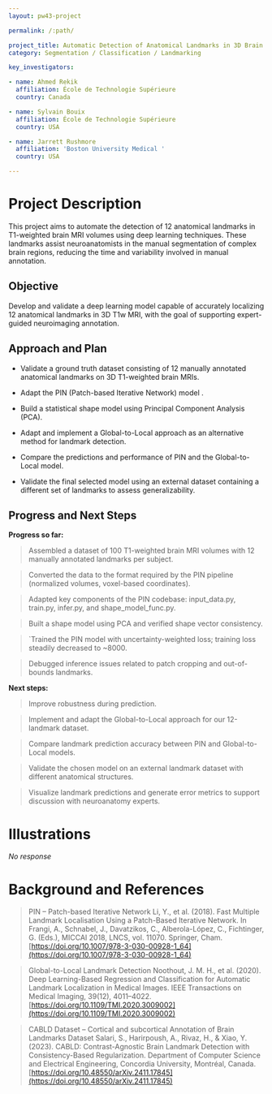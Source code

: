 ```yaml
---
layout: pw43-project

permalink: /:path/

project_title: Automatic Detection of Anatomical Landmarks in 3D Brain MRI
category: Segmentation / Classification / Landmarking

key_investigators:

- name: Ahmed Rekik
  affiliation: École de Technologie Supérieure
  country: Canada

- name: Sylvain Bouix
  affiliation: École de Technologie Supérieure
  country: USA

- name: Jarrett Rushmore
  affiliation: 'Boston University Medical '
  country: USA

---
```


# Project Description

<!-- Add a short paragraph describing the project. -->


This project aims to automate the detection of 12 anatomical landmarks in T1-weighted brain MRI volumes using deep learning techniques. These landmarks assist neuroanatomists in the manual segmentation of complex brain regions, reducing the time and variability involved in manual annotation.





## Objective

<!-- Describe here WHAT you would like to achieve (what you will have as end result). -->


Develop and validate a deep learning model capable of accurately localizing 12 anatomical landmarks in 3D T1w MRI, with the goal of supporting expert-guided neuroimaging annotation.





## Approach and Plan

<!-- Describe here HOW you would like to achieve the objectives stated above. -->


- Validate a ground truth dataset consisting of 12 manually annotated anatomical landmarks on 3D T1-weighted brain MRIs.

- Adapt the PIN (Patch-based Iterative Network) model .

- Build a statistical shape model using Principal Component Analysis (PCA).

- Adapt and implement a Global-to-Local approach as an alternative method for landmark detection.

- Compare the predictions and performance of PIN and the Global-to-Local model.

- Validate the final selected model using an external dataset containing a different set of landmarks to assess generalizability.



## Progress and Next Steps

<!-- Update this section as you make progress, describing of what you have ACTUALLY DONE.
     If there are specific steps that you could not complete then you can describe them here, too. -->


**Progress so far:**

> Assembled a dataset of 100 T1-weighted brain MRI volumes with 12 manually annotated landmarks per subject.

>  Converted the data to the format required by the PIN pipeline (normalized volumes, voxel-based coordinates).

>  Adapted key components of the PIN codebase: input_data.py, train.py, infer.py, and shape_model_func.py.

>  Built a shape model using PCA and verified shape vector consistency.

> `Trained the PIN model with uncertainty-weighted loss; training loss steadily decreased to ~8000.

> Debugged inference issues related to patch cropping and out-of-bounds landmarks.

**Next steps:**

>  Improve robustness during prediction.

>  Implement and adapt the Global-to-Local approach for our 12-landmark dataset.

>  Compare landmark prediction accuracy between PIN and Global-to-Local models.

>  Validate the chosen model on an external landmark dataset with different anatomical structures.

>  Visualize landmark predictions and generate error metrics to support discussion with neuroanatomy experts.





# Illustrations

<!-- Add pictures and links to videos that demonstrate what has been accomplished. -->


_No response_



# Background and References

<!-- If you developed any software, include link to the source code repository.
     If possible, also add links to sample data, and to any relevant publications. -->


> PIN – Patch-based Iterative Network
Li, Y., et al. (2018). Fast Multiple Landmark Localisation Using a Patch-Based Iterative Network. In Frangi, A., Schnabel, J., Davatzikos, C., Alberola-López, C., Fichtinger, G. (Eds.), MICCAI 2018, LNCS, vol. 11070. Springer, Cham.
[https://doi.org/10.1007/978-3-030-00928-1_64](https://doi.org/10.1007/978-3-030-00928-1_64)

> Global-to-Local Landmark Detection
Noothout, J. M. H., et al. (2020). Deep Learning-Based Regression and Classification for Automatic Landmark Localization in Medical Images. IEEE Transactions on Medical Imaging, 39(12), 4011–4022.
[https://doi.org/10.1109/TMI.2020.3009002](https://doi.org/10.1109/TMI.2020.3009002)

> CABLD Dataset – Cortical and subcortical Annotation of Brain Landmarks Dataset
Salari, S., Harirpoush, A., Rivaz, H., & Xiao, Y. (2023). CABLD: Contrast-Agnostic Brain Landmark Detection with Consistency-Based Regularization.
Department of Computer Science and Electrical Engineering, Concordia University, Montréal, Canada.
[https://doi.org/10.48550/arXiv.2411.17845](https://doi.org/10.48550/arXiv.2411.17845)

